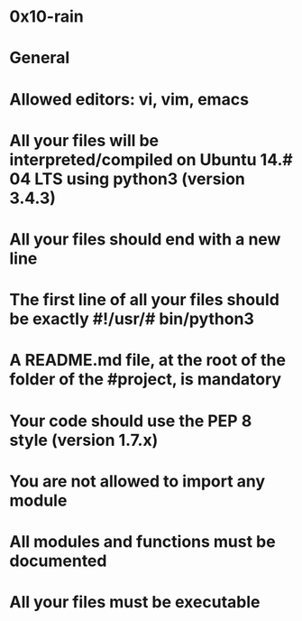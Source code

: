 # 0x10-rain
# General
# Allowed editors: vi, vim, emacs
# All your files will be interpreted/compiled on Ubuntu 14.# 04 LTS using python3 (version 3.4.3)
# All your files should end with a new line
# The first line of all your files should be exactly #!/usr/# bin/python3
# A README.md file, at the root of the folder of the #project, is mandatory
# Your code should use the PEP 8 style (version 1.7.x)
# You are not allowed to import any module
# All modules and functions must be documented
# All your files must be executable